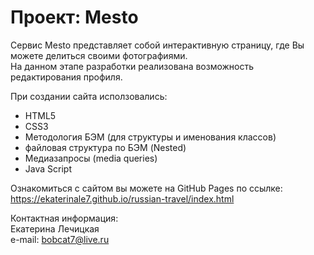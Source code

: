 # Проект: Mesto  
  
Сервис Mesto представляет собой интерактивную страницу, где Вы можете делиться своими фотографиями.  
На данном этапе разработки реализована возможность редактирования профиля.  
  
При создании сайта исползовались:  
  
* HTML5
* CSS3
* Методология БЭМ (для структуры и именования классов)
* файловая структура по БЭМ (Nested)
* Медиазапросы (media queries)
* Java Script
  
Ознакомиться с сайтом вы можете на GitHub Pages по ссылке:  
https://ekaterinale7.github.io/russian-travel/index.html  
  
Контактная информация:  
Екатeрина Лечицкая  
e-mail: bobcat7@live.ru  
